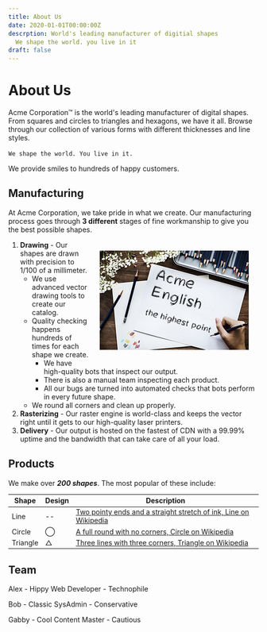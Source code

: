 ```yaml
---
title: About Us
date: 2020-01-01T00:00:00Z
descrption: World's leading manufacturer of digitial shapes
  We shape the world. you live in it
draft: false
---
```


About Us
========

Acme Corporation&trade; is the world's leading manufacturer of digital shapes. From squares and circles to triangles and hexagons, we have it all. Browse through our collection of various forms with different thicknesses and line styles.

`We shape the world. You live in it.`

We provide smiles to hundreds of happy customers.

## Manufacturing

At Acme Corporation, we take pride in what we create. Our manufacturing process goes through **3 different** stages of fine workmanship to give you the best possible shapes.

<img src="/image/draw.jpg" style="float: right; margin: 20px" />


1) **Drawing** - Our shapes are drawn with precision to 1/100 of a millimeter.
   * We use advanced vector drawing tools to create our catalog.
   * Quality checking happens hundreds of times for each shape we create.
     * We have high-quality bots that inspect our output.
     * There is also a manual team inspecting each product.
     * All our bugs are turned into automated checks that bots perform in every future shape.
   * We round all corners and clean up properly.
2) **Rasterizing** - Our raster engine is world-class and keeps the vector right until it gets to our high-quality laser printers.
3) **Delivery** - Our output is hosted on the fastest of CDN with a 99.99% uptime and the bandwidth that can take care of all your load.

## Products

We make over ***200 shapes***. The most popular of these include:

| Shape     | Design    | Description
| ---       | ---       | ---    
| Line      | --        | [Two pointy ends and a straight stretch of ink, Line on Wikipedia](https://en.wikipedia.org/wiki/Line_(geometry))
| Circle    | &#x25EF;  | [A full round with no corners, Circle on Wikipedia](https://en.wikipedia.org/wiki/Circle)
| Triangle  | &#9651;   | [Three lines with three corners,  Triangle on Wikipedia](https://en.wikipedia.org/wiki/Triangle)

## Team


Alex - Hippy Web Developer - Technophile

Bob - Classic SysAdmin - Conservative

Gabby - Cool Content Master - Cautious

